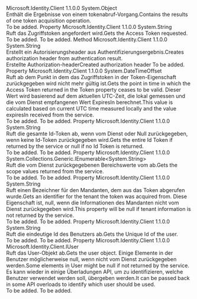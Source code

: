 <Type Name="AuthenticationResult" FullName="Microsoft.Identity.Client.AuthenticationResult">
  <TypeSignature Language="C#" Value="public class AuthenticationResult" />
  <TypeSignature Language="ILAsm" Value=".class public auto ansi beforefieldinit AuthenticationResult extends System.Object" />
  <TypeSignature Language="DocId" Value="T:Microsoft.Identity.Client.AuthenticationResult" />
  <TypeSignature Language="VB.NET" Value="Public Class AuthenticationResult" />
  <TypeSignature Language="F#" Value="type AuthenticationResult = class" />
  <AssemblyInfo>
    <AssemblyName>Microsoft.Identity.Client</AssemblyName>
    <AssemblyVersion>1.1.0.0</AssemblyVersion>
  </AssemblyInfo>
  <Base>
    <BaseTypeName>System.Object</BaseTypeName>
  </Base>
  <Interfaces />
  <Docs>
    <summary>
            <span data-ttu-id="f057f-101">Enthält die Ergebnisse von einem tokenabruf-Vorgang.</span><span class="sxs-lookup"><span data-stu-id="f057f-101">Contains the results of one token acquisition operation.</span></span>
            </summary>
    <remarks>To be added.</remarks>
  </Docs>
  <Members>
    <Member MemberName="AccessToken">
      <MemberSignature Language="C#" Value="public virtual string AccessToken { get; }" />
      <MemberSignature Language="ILAsm" Value=".property instance string AccessToken" />
      <MemberSignature Language="DocId" Value="P:Microsoft.Identity.Client.AuthenticationResult.AccessToken" />
      <MemberSignature Language="VB.NET" Value="Public Overridable ReadOnly Property AccessToken As String" />
      <MemberSignature Language="F#" Value="member this.AccessToken : string" Usage="Microsoft.Identity.Client.AuthenticationResult.AccessToken" />
      <MemberType>Property</MemberType>
      <AssemblyInfo>
        <AssemblyName>Microsoft.Identity.Client</AssemblyName>
        <AssemblyVersion>1.1.0.0</AssemblyVersion>
      </AssemblyInfo>
      <ReturnValue>
        <ReturnType>System.String</ReturnType>
      </ReturnValue>
      <Docs>
        <summary>
            <span data-ttu-id="f057f-102">Ruft das Zugriffstoken angefordert wird.</span><span class="sxs-lookup"><span data-stu-id="f057f-102">Gets the Access Token requested.</span></span>
            </summary>
        <value>To be added.</value>
        <remarks>To be added.</remarks>
      </Docs>
    </Member>
    <Member MemberName="CreateAuthorizationHeader">
      <MemberSignature Language="C#" Value="public virtual string CreateAuthorizationHeader ();" />
      <MemberSignature Language="ILAsm" Value=".method public hidebysig newslot virtual instance string CreateAuthorizationHeader() cil managed" />
      <MemberSignature Language="DocId" Value="M:Microsoft.Identity.Client.AuthenticationResult.CreateAuthorizationHeader" />
      <MemberSignature Language="VB.NET" Value="Public Overridable Function CreateAuthorizationHeader () As String" />
      <MemberSignature Language="F#" Value="abstract member CreateAuthorizationHeader : unit -&gt; string&#xA;override this.CreateAuthorizationHeader : unit -&gt; string" Usage="authenticationResult.CreateAuthorizationHeader " />
      <MemberType>Method</MemberType>
      <AssemblyInfo>
        <AssemblyName>Microsoft.Identity.Client</AssemblyName>
        <AssemblyVersion>1.1.0.0</AssemblyVersion>
      </AssemblyInfo>
      <ReturnValue>
        <ReturnType>System.String</ReturnType>
      </ReturnValue>
      <Parameters />
      <Docs>
        <summary>
            <span data-ttu-id="f057f-103">Erstellt ein Autorisierungsheader aus Authentifizierungsergebnis.</span><span class="sxs-lookup"><span data-stu-id="f057f-103">Creates authorization header from authentication result.</span></span>
            </summary>
        <returns><span data-ttu-id="f057f-104">Erstellte Authorization-header</span><span class="sxs-lookup"><span data-stu-id="f057f-104">Created authorization header</span></span></returns>
        <remarks>To be added.</remarks>
      </Docs>
    </Member>
    <Member MemberName="ExpiresOn">
      <MemberSignature Language="C#" Value="public virtual DateTimeOffset ExpiresOn { get; }" />
      <MemberSignature Language="ILAsm" Value=".property instance valuetype System.DateTimeOffset ExpiresOn" />
      <MemberSignature Language="DocId" Value="P:Microsoft.Identity.Client.AuthenticationResult.ExpiresOn" />
      <MemberSignature Language="VB.NET" Value="Public Overridable ReadOnly Property ExpiresOn As DateTimeOffset" />
      <MemberSignature Language="F#" Value="member this.ExpiresOn : DateTimeOffset" Usage="Microsoft.Identity.Client.AuthenticationResult.ExpiresOn" />
      <MemberType>Property</MemberType>
      <AssemblyInfo>
        <AssemblyName>Microsoft.Identity.Client</AssemblyName>
        <AssemblyVersion>1.1.0.0</AssemblyVersion>
      </AssemblyInfo>
      <ReturnValue>
        <ReturnType>System.DateTimeOffset</ReturnType>
      </ReturnValue>
      <Docs>
        <summary>
            <span data-ttu-id="f057f-105">Ruft ab dem Punkt in dem das Zugriffstoken in der Token-Eigenschaft zurückgegeben wird nicht mehr gültig ist.</span><span class="sxs-lookup"><span data-stu-id="f057f-105">Gets the point in time in which the Access Token returned in the Token property ceases to be valid.</span></span>
            <span data-ttu-id="f057f-106">Dieser Wert wird basierend auf dem aktuellen UTC-Zeit, die lokal gemessen und die vom Dienst empfangenen Wert ExpiresIn berechnet.</span><span class="sxs-lookup"><span data-stu-id="f057f-106">This value is calculated based on current UTC time measured locally and the value expiresIn received from the service.</span></span>
            </summary>
        <value>To be added.</value>
        <remarks>To be added.</remarks>
      </Docs>
    </Member>
    <Member MemberName="IdToken">
      <MemberSignature Language="C#" Value="public virtual string IdToken { get; }" />
      <MemberSignature Language="ILAsm" Value=".property instance string IdToken" />
      <MemberSignature Language="DocId" Value="P:Microsoft.Identity.Client.AuthenticationResult.IdToken" />
      <MemberSignature Language="VB.NET" Value="Public Overridable ReadOnly Property IdToken As String" />
      <MemberSignature Language="F#" Value="member this.IdToken : string" Usage="Microsoft.Identity.Client.AuthenticationResult.IdToken" />
      <MemberType>Property</MemberType>
      <AssemblyInfo>
        <AssemblyName>Microsoft.Identity.Client</AssemblyName>
        <AssemblyVersion>1.1.0.0</AssemblyVersion>
      </AssemblyInfo>
      <ReturnValue>
        <ReturnType>System.String</ReturnType>
      </ReturnValue>
      <Docs>
        <summary>
            <span data-ttu-id="f057f-107">Ruft die gesamte Id-Token ab, wenn vom Dienst oder Null zurückgegeben, wenn keine Id-Token zurückgegeben wird.</span><span class="sxs-lookup"><span data-stu-id="f057f-107">Gets the entire Id Token if returned by the service or null if no Id Token is returned.</span></span>
            </summary>
        <value>To be added.</value>
        <remarks>To be added.</remarks>
      </Docs>
    </Member>
    <Member MemberName="Scopes">
      <MemberSignature Language="C#" Value="public virtual System.Collections.Generic.IEnumerable&lt;string&gt; Scopes { get; }" />
      <MemberSignature Language="ILAsm" Value=".property instance class System.Collections.Generic.IEnumerable`1&lt;string&gt; Scopes" />
      <MemberSignature Language="DocId" Value="P:Microsoft.Identity.Client.AuthenticationResult.Scopes" />
      <MemberSignature Language="VB.NET" Value="Public Overridable ReadOnly Property Scopes As IEnumerable(Of String)" />
      <MemberSignature Language="F#" Value="member this.Scopes : seq&lt;string&gt;" Usage="Microsoft.Identity.Client.AuthenticationResult.Scopes" />
      <MemberType>Property</MemberType>
      <AssemblyInfo>
        <AssemblyName>Microsoft.Identity.Client</AssemblyName>
        <AssemblyVersion>1.1.0.0</AssemblyVersion>
      </AssemblyInfo>
      <ReturnValue>
        <ReturnType>System.Collections.Generic.IEnumerable&lt;System.String&gt;</ReturnType>
      </ReturnValue>
      <Docs>
        <summary>
            <span data-ttu-id="f057f-108">Ruft die vom Dienst zurückgegebenen Bereichswerte vom ab.</span><span class="sxs-lookup"><span data-stu-id="f057f-108">Gets the scope values returned from the service.</span></span>
            </summary>
        <value>To be added.</value>
        <remarks>To be added.</remarks>
      </Docs>
    </Member>
    <Member MemberName="TenantId">
      <MemberSignature Language="C#" Value="public virtual string TenantId { get; }" />
      <MemberSignature Language="ILAsm" Value=".property instance string TenantId" />
      <MemberSignature Language="DocId" Value="P:Microsoft.Identity.Client.AuthenticationResult.TenantId" />
      <MemberSignature Language="VB.NET" Value="Public Overridable ReadOnly Property TenantId As String" />
      <MemberSignature Language="F#" Value="member this.TenantId : string" Usage="Microsoft.Identity.Client.AuthenticationResult.TenantId" />
      <MemberType>Property</MemberType>
      <AssemblyInfo>
        <AssemblyName>Microsoft.Identity.Client</AssemblyName>
        <AssemblyVersion>1.1.0.0</AssemblyVersion>
      </AssemblyInfo>
      <ReturnValue>
        <ReturnType>System.String</ReturnType>
      </ReturnValue>
      <Docs>
        <summary>
            <span data-ttu-id="f057f-109">Ruft einen Bezeichner für den Mandanten, dem aus das Token abgerufen wurde.</span><span class="sxs-lookup"><span data-stu-id="f057f-109">Gets an identifier for the tenant the token was acquired from.</span></span> <span data-ttu-id="f057f-110">Diese Eigenschaft ist, null, wenn die Informationen des Mandanten nicht vom Dienst zurückgegeben wird.</span><span class="sxs-lookup"><span data-stu-id="f057f-110">This property will be null if tenant information is not returned by the service.</span></span>
            </summary>
        <value>To be added.</value>
        <remarks>To be added.</remarks>
      </Docs>
    </Member>
    <Member MemberName="UniqueId">
      <MemberSignature Language="C#" Value="public virtual string UniqueId { get; }" />
      <MemberSignature Language="ILAsm" Value=".property instance string UniqueId" />
      <MemberSignature Language="DocId" Value="P:Microsoft.Identity.Client.AuthenticationResult.UniqueId" />
      <MemberSignature Language="VB.NET" Value="Public Overridable ReadOnly Property UniqueId As String" />
      <MemberSignature Language="F#" Value="member this.UniqueId : string" Usage="Microsoft.Identity.Client.AuthenticationResult.UniqueId" />
      <MemberType>Property</MemberType>
      <AssemblyInfo>
        <AssemblyName>Microsoft.Identity.Client</AssemblyName>
        <AssemblyVersion>1.1.0.0</AssemblyVersion>
      </AssemblyInfo>
      <ReturnValue>
        <ReturnType>System.String</ReturnType>
      </ReturnValue>
      <Docs>
        <summary>
            <span data-ttu-id="f057f-111">Ruft die eindeutige Id des Benutzers ab.</span><span class="sxs-lookup"><span data-stu-id="f057f-111">Gets the Unique Id of the user.</span></span>
            </summary>
        <value>To be added.</value>
        <remarks>To be added.</remarks>
      </Docs>
    </Member>
    <Member MemberName="User">
      <MemberSignature Language="C#" Value="public virtual Microsoft.Identity.Client.IUser User { get; }" />
      <MemberSignature Language="ILAsm" Value=".property instance class Microsoft.Identity.Client.IUser User" />
      <MemberSignature Language="DocId" Value="P:Microsoft.Identity.Client.AuthenticationResult.User" />
      <MemberSignature Language="VB.NET" Value="Public Overridable ReadOnly Property User As IUser" />
      <MemberSignature Language="F#" Value="member this.User : Microsoft.Identity.Client.IUser" Usage="Microsoft.Identity.Client.AuthenticationResult.User" />
      <MemberType>Property</MemberType>
      <AssemblyInfo>
        <AssemblyName>Microsoft.Identity.Client</AssemblyName>
        <AssemblyVersion>1.1.0.0</AssemblyVersion>
      </AssemblyInfo>
      <ReturnValue>
        <ReturnType>Microsoft.Identity.Client.IUser</ReturnType>
      </ReturnValue>
      <Docs>
        <summary>
            <span data-ttu-id="f057f-112">Ruft das User-Objekt ab.</span><span class="sxs-lookup"><span data-stu-id="f057f-112">Gets the user object.</span></span> <span data-ttu-id="f057f-113">Einige Elemente in der Benutzer möglicherweise null, wenn nicht vom Dienst zurückgegeben werden.</span><span class="sxs-lookup"><span data-stu-id="f057f-113">Some elements in User might be null if not returned by the service.</span></span> <span data-ttu-id="f057f-114">Es kann wieder in einige Überladungen API, um zu identifizieren, welche Benutzer verwendet werden soll, übergeben werden.</span><span class="sxs-lookup"><span data-stu-id="f057f-114">It can be passed back in some API overloads to identify which user should be used.</span></span>
            </summary>
        <value>To be added.</value>
        <remarks>To be added.</remarks>
      </Docs>
    </Member>
  </Members>
</Type>